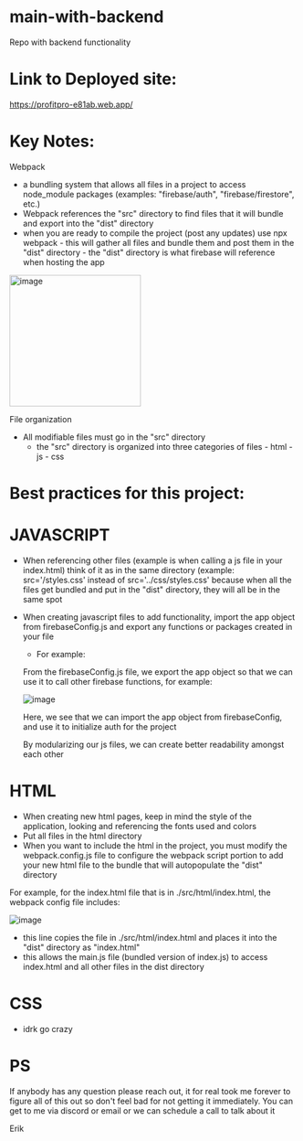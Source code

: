 # main-with-backend 
Repo with backend functionality 

Link to Deployed site: 
=
https://profitpro-e81ab.web.app/

Key Notes: 
=

Webpack
  - a bundling system that allows all files in a project to access node_module packages (examples: "firebase/auth", "firebase/firestore", etc.)
  - Webpack references the "src" directory to find files that it will bundle and export into the "dist" directory
  - when you are ready to compile the project (post any updates) use npx webpack
        - this will gather all files and bundle them and post them in the "dist" directory
        - the "dist" directory is what firebase will reference when hosting the app


<img width="230" alt="image" src="https://github.com/user-attachments/assets/6abf07ee-e9dc-4bae-8c13-e5cc0966b7d8">

File organization

  - All modifiable files must go in the "src" directory
      - the "src" directory is organized into three categories of files
            - html
            - js
            - css


Best practices for this project:
=

JAVASCRIPT
==
  - When referencing other files (example is when calling a js file in your index.html) think of it as in the same directory (example: src='/styles.css' instead of src='../css/styles.css'
    because when all the files get bundled and put in the "dist" directory, they will all be in the same spot
  - When creating javascript files to add functionality, import the app object from firebaseConfig.js and export any functions or packages created in your file
      - For example:
       
    From the firebaseConfig.js file, we export the app object so that we can use it to call other firebase functions, for example:
    
    ![image](https://github.com/user-attachments/assets/db5e8769-2819-4093-a738-fbee60fd150f)
    
    Here, we see that we can import the app object from firebaseConfig, and use it to initialize auth for the project 

    By modularizing our js files, we can create better readability amongst each other

HTML
==
  - When creating new html pages, keep in mind the style of the application, looking and referencing the fonts used and colors
  - Put all files in the html directory
  - When you want to include the html in the project, you must modify the webpack.config.js file to configure the webpack script portion to add your new html file to the bundle that will autopopulate the "dist" directory

   For example, for the index.html file that is in ./src/html/index.html, the webpack config file includes:
   
   ![image](https://github.com/user-attachments/assets/bac8dc57-6308-4f65-904b-280d7f701f39)
    
  - this line copies the file in ./src/html/index.html and places it into the "dist" directory as "index.html"
  - this allows the main.js file (bundled version of index.js) to access index.html and all other files in the dist directory

CSS
==
  - idrk go crazy



PS
=

If anybody has any question please reach out, it for real took me forever to figure all of this out so don't feel bad for not getting it immediately. You can get to me via discord or email or we can schedule a call to talk about it 

Erik 
    


    

